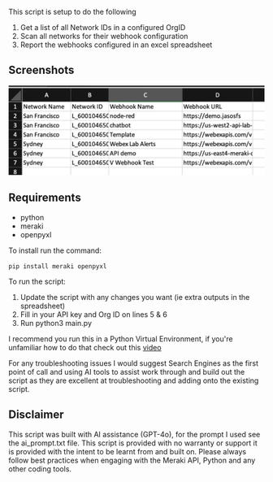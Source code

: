 This script is setup to do the following

1. Get a list of all Network IDs in a configured OrgID
2. Scan all networks for their webhook configuration
2. Report the webhooks configured in an excel spreadsheet

## Screenshots

![This is an example of the output.](/Find_Configured_Webhooks/Screenshot.png)

## Requirements 

* python
* meraki
* openpyxl

To install run the command:
```
pip install meraki openpyxl
```

To run the script:
1. Update the script with any changes you want (ie extra outputs in the spreadsheet)
2. Fill in your API key and Org ID on lines 5 & 6
3. Run python3 main.py 

I recommend you run this in a Python Virtual Environment, if you're unfamiliar how to do that check out this [video](https://www.youtube.com/watch?v=Y21OR1OPC9A)

For any troubleshooting issues I would suggest Search Engines as the first point of call and using AI tools to assist work through and build out the script as they are excellent at troubleshooting and adding onto the existing script.

## Disclaimer

This script was built with AI assistance (GPT-4o), for the prompt I used see the ai_prompt.txt file. This script is provided with no warranty or support it is provided with the intent to be learnt from and built on. Please always follow best practices when engaging with the Meraki API, Python and any other coding tools.